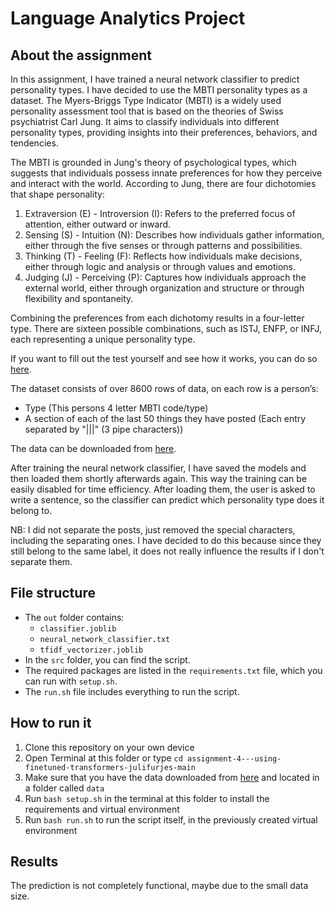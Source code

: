 # Language Analytics Project

## About the assignment

In this assignment, I have trained a neural network classifier to predict personality types. I have decided to use the MBTI personality types as a dataset. The Myers-Briggs Type Indicator (MBTI) is a widely used personality assessment tool that is based on the theories of Swiss psychiatrist Carl Jung. It aims to classify individuals into different personality types, providing insights into their preferences, behaviors, and tendencies.

The MBTI is grounded in Jung's theory of psychological types, which suggests that individuals possess innate preferences for how they perceive and interact with the world. According to Jung, there are four dichotomies that shape personality:
1. Extraversion (E) - Introversion (I): Refers to the preferred focus of attention, either outward or inward.
2. Sensing (S) - Intuition (N): Describes how individuals gather information, either through the five senses or through patterns and possibilities.
3. Thinking (T) - Feeling (F): Reflects how individuals make decisions, either through logic and analysis or through values and emotions.
4. Judging (J) - Perceiving (P): Captures how individuals approach the external world, either through organization and structure or through flexibility and spontaneity.

Combining the preferences from each dichotomy results in a four-letter type. There are sixteen possible combinations, such as ISTJ, ENFP, or INFJ, each representing a unique personality type.

If you want to fill out the test yourself and see how it works, you can do so [here](https://www.16personalities.com/free-personality-test).

The dataset consists of over 8600 rows of data, on each row is a person’s:

- Type (This persons 4 letter MBTI code/type)
- A section of each of the last 50 things they have posted (Each entry separated by "|||" (3 pipe characters))

The data can be downloaded from [here](https://www.kaggle.com/datasets/datasnaek/mbti-type).

After training the neural network classifier, I have saved the models and then loaded them shortly afterwards again. This way the training can be easily disabled for time efficiency. After loading them, the user is asked to write a sentence, so the classifier can predict which personality type does it belong to.

NB: I did not separate the posts, just removed the special characters, including the separating ones. I have decided to do this because since they still belong to the same label, it does not really influence the results if I don't separate them.

## File structure

- The ```out``` folder contains:
    - ```classifier.joblib```
    - ```neural_network_classifier.txt```
    - ```tfidf_vectorizer.joblib```
- In the ```src``` folder, you can find the script.
- The required packages are listed in the ```requirements.txt``` file, which you can run with ```setup.sh```.
- The ```run.sh``` file includes everything to run the script.

## How to run it

1. Clone this repository on your own device
2. Open Terminal at this folder or type ```cd assignment-4---using-finetuned-transformers-julifurjes-main```
3. Make sure that you have the data downloaded from [here](hhttps://www.kaggle.com/datasets/datasnaek/mbti-type) and located in a folder called ```data```
4. Run ```bash setup.sh``` in the terminal at this folder to install the requirements and virtual environment
5. Run ```bash run.sh``` to run the script itself, in the previously created virtual environment

## Results

The prediction is not completely functional, maybe due to the small data size.
